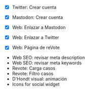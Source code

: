 
- [x] Twitter: Crear cuenta
- [x] Mastodon: Crear cuenta
- [x] Web: Enlazar a Mastodon
- [x] Web: Enlazar a Twitter

- [x] Web: Pàgina de reVote
- Web SEO: revisar meta description
- Web SEO: revisar meta keywords
- Revote: Carga casos
- Revote: Filtro casos
- D'Hondt visual: animación
- Icons for social widget




